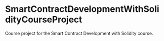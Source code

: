 # SmartContractDevelopmentWithSolidityCourseProject
Course project for the Smart Contract Development with Solidity course.
